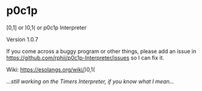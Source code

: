 # p0c1p

\[0,1\] or )0,1( or p0c1p Interpreter

Version 1.0.7

If you come across a buggy program or other things, please add an issue in https://github.com/rphii/p0c1p-Interpreter/issues so I can fix it.

Wiki: https://esolangs.org/wiki/)0,1(

_...still working on the Timers Interpreter, if you know what I mean..._

